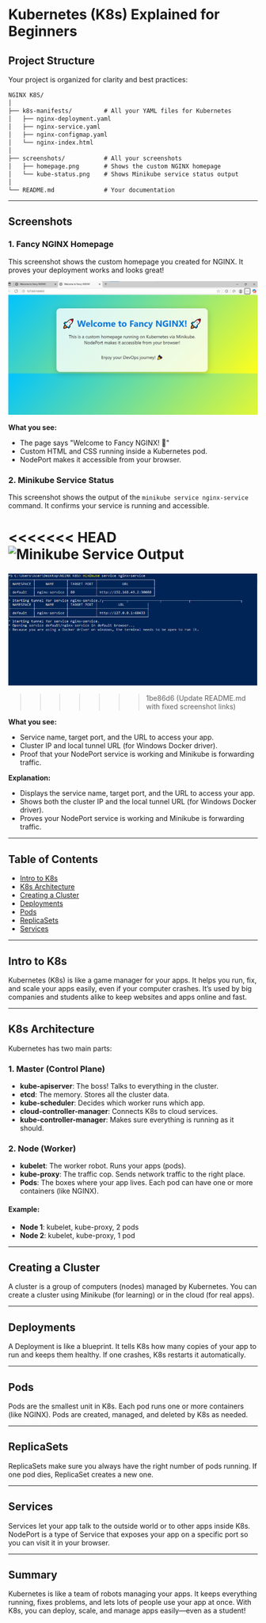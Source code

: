 
# Kubernetes (K8s) Explained for Beginners

## Project Structure

Your project is organized for clarity and best practices:

```
NGINX K8S/
│
├── k8s-manifests/         # All your YAML files for Kubernetes
│   ├── nginx-deployment.yaml
│   ├── nginx-service.yaml
│   ├── nginx-configmap.yaml
│   └── nginx-index.html
│
├── screenshots/           # All your screenshots
│   ├── homepage.png       # Shows the custom NGINX homepage
│   └── kube-status.png    # Shows Minikube service status output
│
└── README.md              # Your documentation
```

---

## Screenshots

### 1. Fancy NGINX Homepage
This screenshot shows the custom homepage you created for NGINX. It proves your deployment works and looks great!

![Fancy NGINX Homepage](https://github.com/inaadem/nginx-k8s-nodeport/blob/main/screenshots/homepage.png)


**What you see:**
- The page says "Welcome to Fancy NGINX! 🚀"
- Custom HTML and CSS running inside a Kubernetes pod.
- NodePort makes it accessible from your browser.

### 2. Minikube Service Status
This screenshot shows the output of the `minikube service nginx-service` command. It confirms your service is running and accessible.

<<<<<<< HEAD
![Minikube Service Output](https://github.com/<kullanıcı_adı>/<repo_adı>/blob/main/screenshots/kube-status.png
)
=======
![Minikube Service Output](https://github.com/inaadem/nginx-k8s-nodeport/blob/main/screenshots/kube-status.png)
>>>>>>> 1be86d6 (Update README.md with fixed screenshot links)

**What you see:**
- Service name, target port, and the URL to access your app.
- Cluster IP and local tunnel URL (for Windows Docker driver).
- Proof that your NodePort service is working and Minikube is forwarding traffic.

**Explanation:**
- Displays the service name, target port, and the URL to access your app.
- Shows both the cluster IP and the local tunnel URL (for Windows Docker driver).
- Proves your NodePort service is working and Minikube is forwarding traffic.

---

## Table of Contents
- [Intro to K8s](#intro-to-k8s)
- [K8s Architecture](#k8s-architecture)
- [Creating a Cluster](#creating-a-cluster)
- [Deployments](#deployments)
- [Pods](#pods)
- [ReplicaSets](#replicasets)
- [Services](#services)

---

## Intro to K8s
Kubernetes (K8s) is like a game manager for your apps. It helps you run, fix, and scale your apps easily, even if your computer crashes. It’s used by big companies and students alike to keep websites and apps online and fast.

---

## K8s Architecture
Kubernetes has two main parts:

### 1. Master (Control Plane)
- **kube-apiserver**: The boss! Talks to everything in the cluster.
- **etcd**: The memory. Stores all the cluster data.
- **kube-scheduler**: Decides which worker runs which app.
- **cloud-controller-manager**: Connects K8s to cloud services.
- **kube-controller-manager**: Makes sure everything is running as it should.

### 2. Node (Worker)
- **kubelet**: The worker robot. Runs your apps (pods).
- **kube-proxy**: The traffic cop. Sends network traffic to the right place.
- **Pods**: The boxes where your app lives. Each pod can have one or more containers (like NGINX).

#### Example:
- **Node 1**: kubelet, kube-proxy, 2 pods
- **Node 2**: kubelet, kube-proxy, 1 pod

---

## Creating a Cluster
A cluster is a group of computers (nodes) managed by Kubernetes. You can create a cluster using Minikube (for learning) or in the cloud (for real apps).

---

## Deployments
A Deployment is like a blueprint. It tells K8s how many copies of your app to run and keeps them healthy. If one crashes, K8s restarts it automatically.

---

## Pods
Pods are the smallest unit in K8s. Each pod runs one or more containers (like NGINX). Pods are created, managed, and deleted by K8s as needed.

---

## ReplicaSets
ReplicaSets make sure you always have the right number of pods running. If one pod dies, ReplicaSet creates a new one.

---

## Services
Services let your app talk to the outside world or to other apps inside K8s. NodePort is a type of Service that exposes your app on a specific port so you can visit it in your browser.

---

## Summary
Kubernetes is like a team of robots managing your apps. It keeps everything running, fixes problems, and lets lots of people use your app at once. With K8s, you can deploy, scale, and manage apps easily—even as a student!
